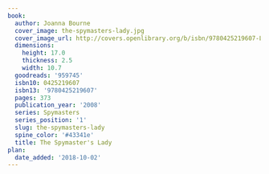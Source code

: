 ```yaml
---
book:
  author: Joanna Bourne
  cover_image: the-spymasters-lady.jpg
  cover_image_url: http://covers.openlibrary.org/b/isbn/9780425219607-L.jpg
  dimensions:
    height: 17.0
    thickness: 2.5
    width: 10.7
  goodreads: '959745'
  isbn10: 0425219607
  isbn13: '9780425219607'
  pages: 373
  publication_year: '2008'
  series: Spymasters
  series_position: '1'
  slug: the-spymasters-lady
  spine_color: '#43341e'
  title: The Spymaster's Lady
plan:
  date_added: '2018-10-02'
---
```

